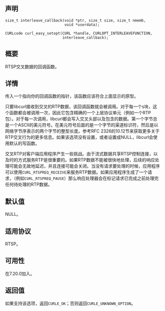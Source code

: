 ## 声明

```
size_t interleave_callback(void *ptr, size_t size, size_t nmemb,
                           void *userdata);
 
CURLcode curl_easy_setopt(CURL *handle, CURLOPT_INTERLEAVEFUNCTION,
                          interleave_callback);
```

## 概要

RTSP交叉数据的回调函数。

## 详情

传入一个指向你的回调函数的指针，该函数应该符合上面显示的原型。

只要libcurl接收到交叉的RTP数据，该回调函数就会被调用。对于每一个`$`块，这个函数都会被调用一次，因此它包含精确的一个上层协议单元（例如一个RTP包）。对于每一次调用，libcurl都会写入交叉头部以及包含的数据。第一个字节总是一个ASCII的美元符号。在美元符号后面的是一个字节的渠道标识符，然后是以网络字节序表示的两个字节的整型长度。参考RFC 2326的10.12节来获取更多关于RTP交叉行为的更多信息。如果该选项没有设置，或者设置成NULL，libcurl会使用默认的写函数。

交叉RTP对客户端应用程序产生一些挑战。由于流式数据共享RTSP控制连接，以及时的方式服务RTP是很重要的。如果RTP数据不能被很快地处理，后续的响应处理可能会无故地延迟，并且连接可能会关闭。当没有请求要处理的时候，应用程序可以使用`CURL_RTSPREQ_RECEIVE`来服务RTP数据。如果应用程序生成了一个请求，（例如`CURL_RTSPREQ_PAUSE`）那么响应处理器会在标记请求已完成之前处理完任何待处理的RTP数据。

## 默认值

NULL。

## 适用协议

RTSP。

## 可用性

在7.20.0加入。

## 返回值

如果支持该选项，返回`CURLE_OK`；否则返回`CURLE_UNKNOWN_OPTION`。